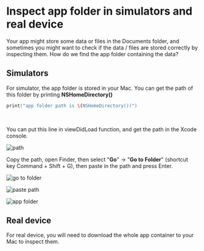 # Inspect app folder in simulators and real device

Your app might store some data or files in the Documents folder, and sometimes you might want to check if the data / files are stored correctly by inspecting them. How do we find the app folder containing the data?





## Simulators

For simulator, the app folder is stored in your Mac. You can get the path of this folder by printing  **NSHomeDirectory()**



```swift
print("app folder path is \(NSHomeDirectory())")
```

<br>



You can put this line in viewDidLoad function, and get the path in the Xcode console.

![path](https://iosimage.s3.amazonaws.com/2020/73-inspect-app-folder/folderPath.png)



Copy the path, open Finder, then select "**Go**" -> "**Go to Folder**" (shortcut key Command + Shift + G), then paste in the path and press Enter.



![go to folder](https://iosimage.s3.amazonaws.com/2020/73-inspect-app-folder/gotofolder.png)



![paste path](https://iosimage.s3.amazonaws.com/2020/73-inspect-app-folder/pastePath.png)



![app folder](https://iosimage.s3.amazonaws.com/2020/73-inspect-app-folder/appFolder.png)





## Real device

For real device, you will need to download the whole app container to your Mac to inspect them.
